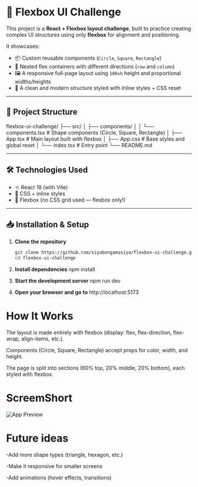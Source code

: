 # 🎨 Flexbox UI Challenge

This project is a **React + Flexbox layout challenge**, built to practice creating complex UI structures using only **flexbox** for alignment and positioning.

It showcases:

- 📦 Custom reusable components (`Circle`, `Square`, `Rectangle`)
- 🎯 Nested flex containers with different directions (`row` and `column`)
- 🖼️ A responsive full-page layout using `100vh` height and proportional widths/heights
- 🚀 A clean and modern structure styled with inline styles + CSS reset

---

## 📂 Project Structure

flexbox-ui-challenge/
├── src/
│ ├── components/
│ │ └── components.tsx # Shape components (Circle, Square, Rectangle)
│ ├── App.tsx # Main layout built with flexbox
│ ├── App.css # Base styles and global reset
│ └── index.tsx # Entry point
└── README.md


---

## 🛠️ Technologies Used

- ⚛️ React 18 (with Vite)
- 🎨 CSS + inline styles
- 📐 Flexbox (no CSS grid used — flexbox only!)

---

## 📥 Installation & Setup

1. **Clone the repository**
   ```bash
   git clone https://github.com/siyabongamasiya/flexbox-ui-challenge.git
   cd flexbox-ui-challenge

2. **Install dependencies**
npm install

3. **Start the development server**
npm run dev

4. **Open your browser and go to**
http://localhost:5173

# How It Works

The layout is made entirely with flexbox (display: flex, flex-direction, flex-wrap, align-items, etc.).

Components (Circle, Square, Rectangle) accept props for color, width, and height.

The page is split into sections (60% top, 20% middle, 20% bottom), each styled with flexbox.

# ScreemShort
![App Preview](./src/assets/flexbox-ui-challenge.png)

# Future ideas
-Add more shape types (triangle, hexagon, etc.)

-Make it responsive for smaller screens

-Add animations (hover effects, transitions)